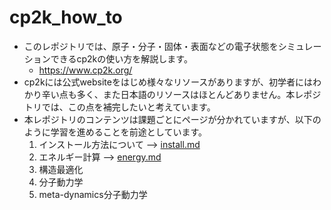 # cp2k_how_to
* このレポジトリでは、原子・分子・固体・表面などの電子状態をシミュレーションできるcp2kの使い方を解説します。
    * https://www.cp2k.org/
* cp2kには公式websiteをはじめ様々なリソースがありますが、初学者にはわかり辛い点も多く、また日本語のリソースはほとんどありません。本レポジトリでは、この点を補完したいと考えています。
* 本レポジトリのコンテンツは課題ごとにページが分かれていますが、以下のように学習を進めることを前途としています。
    1. インストール方法について --> [install.md](./install.md)
    2. エネルギー計算 --> [energy.md](./energy.md)
    3. 構造最適化
    4. 分子動力学
    5. meta-dynamics分子動力学